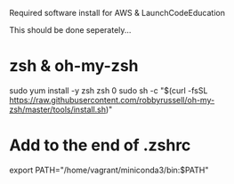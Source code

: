 Required software install for AWS & LaunchCodeEducation

This should be done seperately...
# zsh & oh-my-zsh
sudo yum install -y zsh
zsh
0
sudo sh -c "$(curl -fsSL https://raw.githubusercontent.com/robbyrussell/oh-my-zsh/master/tools/install.sh)"

# Add to the end of .zshrc
export PATH="/home/vagrant/miniconda3/bin:$PATH"
